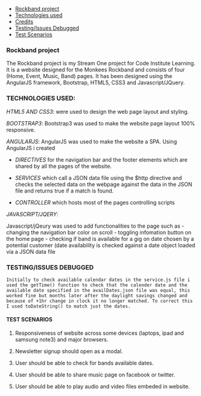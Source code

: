 * [Rockband project](#rockband-project)
* [Technologies used](#technologies-used)
* [Credits](#credits)
* [Testing/Issues Debugged](#testing/issues-debugged)
* [Test Scenarios](#test-scenarios)

### Rockband project

   The Rockband project is my Stream One project for Code Institute Learning.
   It is a website designed for the Monkees Rockband and consists of four (Home, Event, Music, Band) pages.
   It has been designed using the AngularJS framework, Bootstrap, HTML5, CSS3 and Javascript/JQuery.

### TECHNOLOGIES USED:

   *HTML5 AND CSS3*: were used to design the web page layout and styling.

   *BOOTSTRAP3*: Bootstrap3 was used to make the website page layout 100% responsive.

   *ANGULARJS*: AngularJS was used to make the website a SPA. Using AngularJS i created 

   * <em>DIRECTIVES</em> for the navigation bar and the footer elements which are shared by all the pages of the website.

   * <em>SERVICES</em> which call a JSON data file using the $http directive and checks the selected data on the webpage against the data in the JSON file and returns true if a match is found.

   * <em>CONTROLLER</em> which hosts most of the pages controlling scripts

   *JAVASCRIPT/JQERY*:

   Javascript/jQeury was used to add functionalities to the page such as 
    - changing the navigation bar color on scroll
    - toggling infomation button on the home page
    - checking if band is available for a gig on date chosen by a potential customer (date availability is checked against a date object loaded via a JSON data file 

### TESTING/ISSUES DEBUGGED
 
    Initially to check available calendar dates in the service.js file i used the getTime() function to check that the calender date and the available date specified in the availDates.json file was equal, this worked fine but months later after the daylight savings changed and because of +1hr change in clock it no longer matched. To correct this I used toDateString() to match just the dates.

#### TEST SCENARIOS
   1. Responsiveness of website across some devices (laptops, ipad and samsung note3) and major browsers.

   2. Newsletter signup should open as a modal.

   3. User should be able to check for bands available dates.

   4. User should be able to share music page on facebook or twitter.

   5. User should be able to play audio and video files embeded in website.